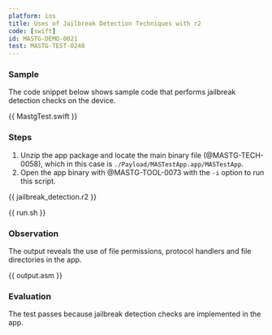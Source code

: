 ```yaml
---
platform: ios
title: Uses of Jailbreak Detection Techniques with r2
code: [swift]
id: MASTG-DEMO-0021
test: MASTG-TEST-0240
---
```


### Sample

The code snippet below shows sample code that performs jailbreak detection checks on the device.

{{ MastgTest.swift }}

### Steps

1. Unzip the app package and locate the main binary file (@MASTG-TECH-0058), which in this case is `./Payload/MASTestApp.app/MASTestApp`.
2. Open the app binary with @MASTG-TOOL-0073 with the `-i` option to run this script.

{{ jailbreak_detection.r2 }}

{{ run.sh }}

### Observation

The output reveals the use of file permissions, protocol handlers and file directories in the app.

{{ output.asm }}

### Evaluation

The test passes because jailbreak detection checks are implemented in the app.

